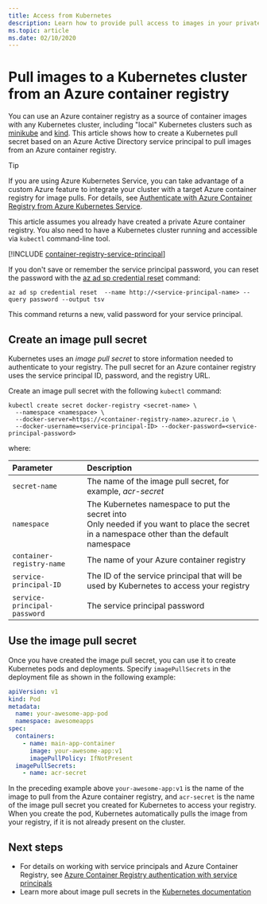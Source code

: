 ```yaml
---
title: Access from Kubernetes
description: Learn how to provide pull access to images in your private container registry from Kubernetes by using a pull secret based on an Azure AD service principal.
ms.topic: article
ms.date: 02/10/2020
---
```


# Pull images to a Kubernetes cluster from an Azure container registry 

You can use an Azure container registry as a source of container images with any Kubernetes cluster, including "local" Kubernetes clusters such as [minikube](https://minikube.sigs.k8s.io/) and [kind](https://kind.sigs.k8s.io/). This article shows how to create a Kubernetes pull secret based on an Azure Active Directory service principal to pull images from an Azure container registry.

> [!TIP]
> If you are using Azure Kubernetes Service, you can take advantage of a custom Azure feature to integrate your cluster with a target Azure container registry for image pulls. For details, see [Authenticate with Azure Container Registry from Azure Kubernetes Service](../aks/cluster-container-registry-integration.md?toc=/azure/container-registry/toc.json&bc=/azure/container-registry/breadcrumb/toc.json).

This article assumes you already have created a private Azure container registry. You also need to have a Kubernetes cluster running and accessible via `kubectl` command-line tool.

[!INCLUDE [container-registry-service-principal](../../includes/container-registry-service-principal.md)]

If you don't save or remember the service principal password, you can reset the password with the [az ad sp credential reset][az-ad-sp-credential-reset] command:

```azurecli
az ad sp credential reset  --name http://<service-principal-name> --query password --output tsv
```

This command returns a new, valid password for your service principal.

## Create an image pull secret

Kubernetes uses an *image pull secret* to store information needed to authenticate to your registry. The pull secret for an Azure container registry uses the service principal ID, password, and the registry URL. 

Create an image pull secret with the following `kubectl` command:

```console
kubectl create secret docker-registry <secret-name> \
  --namespace <namespace> \
  --docker-server=https://<container-registry-name>.azurecr.io \
  --docker-username=<service-principal-ID> --docker-password=<service-principal-password>
```
where:

| Parameter | Description |
| :--- | :--- |
| `secret-name` | The name of the image pull secret, for example, *acr-secret* |
| `namespace` | The Kubernetes namespace to put the secret into <br/> Only needed if you want to place the secret in a namespace other than the default namespace |
| `container-registry-name` | The name of your Azure container registry |
| `service-principal-ID` | The ID of the service principal that will be used by Kubernetes to access your registry |
| `service-principal-password` | The service principal password |

## Use the image pull secret

Once you have created the image pull secret, you can use it to create Kubernetes pods and deployments. Specify `imagePullSecrets` in the deployment file as shown in the following example:

```yaml
apiVersion: v1
kind: Pod
metadata:
  name: your-awesome-app-pod
  namespace: awesomeapps
spec:
  containers:
    - name: main-app-container
      image: your-awesome-app:v1
      imagePullPolicy: IfNotPresent
  imagePullSecrets:
    - name: acr-secret
```

In the preceding example above `your-awesome-app:v1` is the name of the image to pull from the Azure container registry, and  `acr-secret` is the name of the image pull secret you created for Kubernetes to access your registry. When you create the pod, Kubernetes automatically pulls the image from your registry, if it is not already present on the cluster.


## Next steps

* For details on working with service principals and Azure Container Registry, see [Azure Container Registry authentication with service principals](container-registry-auth-service-principal.md)
* Learn more about image pull secrets in the [Kubernetes documentation](https://kubernetes.io/docs/concepts/containers/images/#specifying-imagepullsecrets-on-a-pod)


<!-- IMAGES -->

<!-- LINKS - External -->
[acr-scripts-cli]: https://github.com/Azure/azure-docs-cli-python-samples/tree/master/container-registry
[acr-scripts-psh]: https://github.com/Azure/azure-docs-powershell-samples/tree/master/container-registry

<!-- LINKS - Internal -->
[az-ad-sp-credential-reset]: /cli/azure/ad/sp/credential#az-ad-sp-credential-reset